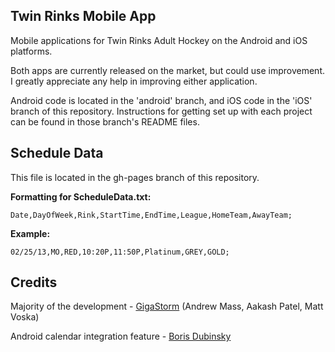Twin Rinks Mobile App
-----

Mobile applications for Twin Rinks Adult Hockey on the Android and iOS platforms. 

Both apps are currently released on the market, but could use improvement. I greatly appreciate any help in improving either application.

Android code is located in the 'android' branch, and iOS code in the 'iOS' branch of this repository. Instructions for getting set up with each project can be found in those branch's README files.

Schedule Data
-----
This file is located in the gh-pages branch of this repository.

**Formatting for ScheduleData.txt:**

`Date,DayOfWeek,Rink,StartTime,EndTime,League,HomeTeam,AwayTeam;`
  
**Example:**
   
`02/25/13,MO,RED,10:20P,11:50P,Platinum,GREY,GOLD;`

Credits
-------

Majority of the development - [GigaStorm](www.gigastormdevelopers.com) (Andrew Mass, Aakash Patel, Matt Voska)

Android calendar integration feature - [Boris Dubinsky](www.github.com/dubi13)
